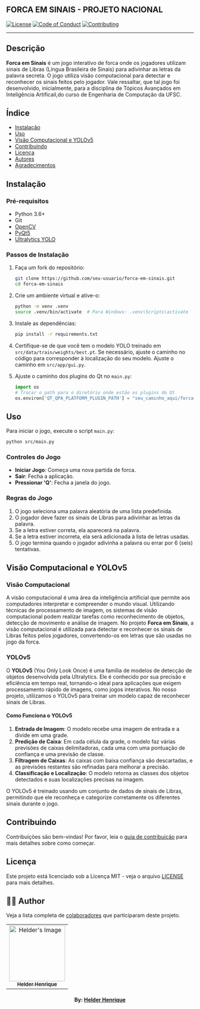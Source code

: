 ## FORCA EM SINAIS - PROJETO NACIONAL

[![License](https://img.shields.io/badge/license-MIT-green)](LICENSE)
[![Code of Conduct](https://img.shields.io/badge/Contributor%20Covenant-2.1-4baaaa.svg)](CODE_OF_CONDUCT.md)
[![Contributing](https://img.shields.io/badge/contributing-guide-orange)](CONTRIBUTING.md)

---

## Descrição

**Forca em Sinais** é um jogo interativo de forca onde os jogadores utilizam sinais de Libras (Língua Brasileira de Sinais) para adivinhar as letras da palavra secreta. O jogo utiliza visão computacional para detectar e reconhecer os sinais feitos pelo jogador. Vale ressaltar, que tal jogo foi desenvolvido, inicialmente, para a disciplina de Tópicos Avançados em Inteligência Artificail,do curso de Engenharia de Computação da UFSC.

## Índice

- [Instalação](#instalação)
- [Uso](#uso)
- [Visão Computacional e YOLOv5](#visão-computacional-e-yolov5)
- [Contribuindo](#contribuindo)
- [Licença](#licença)
- [Autores](#autores)
- [Agradecimentos](#agradecimentos)

## Instalação

### Pré-requisitos

- Python 3.6+
- Git
- [OpenCV](https://opencv.org/)
- [PyQt5](https://pypi.org/project/PyQt5/)
- [Ultralytics YOLO](https://github.com/ultralytics/yolov5)

### Passos de Instalação

1. Faça um fork do repositório:

   ```bash
   git clone https://github.com/seu-usuario/forca-em-sinais.git
   cd forca-em-sinais
   ```

2. Crie um ambiente virtual e ative-o:

   ```bash
   python -m venv .venv
   source .venv/bin/activate  # Para Windows: .venv\Scripts\activate
   ```

3. Instale as dependências:

   ```bash
   pip install -r requirements.txt
   ```

4. Certifique-se de que você tem o modelo YOLO treinado em `src/data/train/weights/best.pt`. Se necessário, ajuste o caminho no código para corresponder à localização do seu modelo. Ajuste o caminho em `src/app/gui.py`.

5. Ajuste o caminho dos plugins do Qt no `main.py`:

   ```python
   import os
   # Trocar o path para o diretório onde estão os plugins do Qt
   os.environ['QT_QPA_PLATFORM_PLUGIN_PATH'] = "seu_caminho_aqui/forca_em_sinais/.venv/lib/python3.12/site-packages/cv2/qt/plugins"
   ```

## Uso

Para iniciar o jogo, execute o script `main.py`:

```bash
python src/main.py
```

### Controles do Jogo

- **Iniciar Jogo**: Começa uma nova partida de forca.
- **Sair**: Fecha a aplicação.
- **Pressionar 'Q'**: Fecha a janela do jogo.

### Regras do Jogo

1. O jogo seleciona uma palavra aleatória de uma lista predefinida.
2. O jogador deve fazer os sinais de Libras para adivinhar as letras da palavra.
3. Se a letra estiver correta, ela aparecerá na palavra.
4. Se a letra estiver incorreta, ela será adicionada à lista de letras usadas.
5. O jogo termina quando o jogador adivinha a palavra ou errar por 6 (seis) tentativas.

## Visão Computacional e YOLOv5

### Visão Computacional

A visão computacional é uma área da inteligência artificial que permite aos computadores interpretar e compreender o mundo visual. Utilizando técnicas de processamento de imagem, os sistemas de visão computacional podem realizar tarefas como reconhecimento de objetos, detecção de movimento e análise de imagem. No projeto **Forca em Sinais**, a visão computacional é utilizada para detectar e reconhecer os sinais de Libras feitos pelos jogadores, convertendo-os em letras que são usadas no jogo da forca.

### YOLOv5

O **YOLOv5** (You Only Look Once) é uma família de modelos de detecção de objetos desenvolvida pela Ultralytics. Ele é conhecido por sua precisão e eficiência em tempo real, tornando-o ideal para aplicações que exigem processamento rápido de imagens, como jogos interativos. No nosso projeto, utilizamos o YOLOv5 para treinar um modelo capaz de reconhecer sinais de Libras.

#### Como Funciona o YOLOv5

1. **Entrada de Imagem**: O modelo recebe uma imagem de entrada e a divide em uma grade.
2. **Predição de Caixa**: Em cada célula da grade, o modelo faz várias previsões de caixas delimitadoras, cada uma com uma pontuação de confiança e uma previsão de classe.
3. **Filtragem de Caixas**: As caixas com baixa confiança são descartadas, e as previsões restantes são refinadas para melhorar a precisão.
4. **Classificação e Localização**: O modelo retorna as classes dos objetos detectados e suas localizações precisas na imagem.

O YOLOv5 é treinado usando um conjunto de dados de sinais de Libras, permitindo que ele reconheça e categorize corretamente os diferentes sinais durante o jogo.

## Contribuindo

Contribuições são bem-vindas! Por favor, leia o [guia de contribuição](CONTRIBUTING.md) para mais detalhes sobre como começar.

## Licença

Este projeto está licenciado sob a Licença MIT - veja o arquivo [LICENSE](LICENSE) para mais detalhes.

## 👨‍💻 Author

Veja a lista completa de [colaboradores](https://github.com/theHprogrammer/forca-em-sinais/graphs/contributors) que participaram deste projeto.

<table align="center">
    <tr>
        <td align="center">
            <a href="https://github.com/theHprogrammer">
                <img src="https://avatars.githubusercontent.com/u/79870881?v=4" width="150px;" alt="Helder's Image" />
                <br />
                <sub><b>Helder Henrique</b></sub>
            </a>
        </td>    
    </tr>
</table>
<h4 align="center">
   By: <a href="https://www.linkedin.com/in/theHprogrammer/" target="_blank"> Helder Henrique </a>
</h4>


